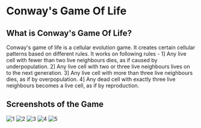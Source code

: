 # Conway's Game Of Life

## What is Conway's Game Of Life?
Conway's game of life is a cellular evolution game. It creates certain cellular patterns based on different rules.
It works on following rules -
1] Any live cell with fewer than two live neighbours dies, as if caused by underpopulation.
2] Any live cell with two or three live neighbours lives on to the next generation.
3] Any live cell with more than three live neighbours dies, as if by overpopulation.
4] Any dead cell with exactly three live neighbours becomes a live cell, as if by reproduction.

## Screenshots of the Game
![1](https://cloud.githubusercontent.com/assets/22826481/23491829/97e285fe-feb5-11e6-97dc-bddc23811668.jpeg)
![2](https://cloud.githubusercontent.com/assets/22826481/23491830/97e285b8-feb5-11e6-8913-933fd4a75618.jpeg)
![3](https://cloud.githubusercontent.com/assets/22826481/23491832/97e38e36-feb5-11e6-87af-1d2c8e962b8b.jpeg)
![4](https://cloud.githubusercontent.com/assets/22826481/23491831/97e2c654-feb5-11e6-8dd1-5a44725a47fb.jpeg)
![5](https://cloud.githubusercontent.com/assets/22826481/23491833/97e3fc4a-feb5-11e6-9355-c6c8924a425a.jpeg)
